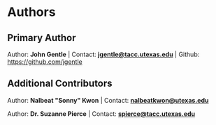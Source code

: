 # Authors

## Primary Author
Author: **John Gentle** | 
Contact: **jgentle@tacc.utexas.edu** | 
Github: https://github.com/jgentle

## Additional Contributors
Author: **Nalbeat "Sonny" Kwon** | 
Contact: **nalbeatkwon@utexas.edu**

Author: **Dr. Suzanne Pierce** | 
Contact: **spierce@tacc.utexas.edu**

